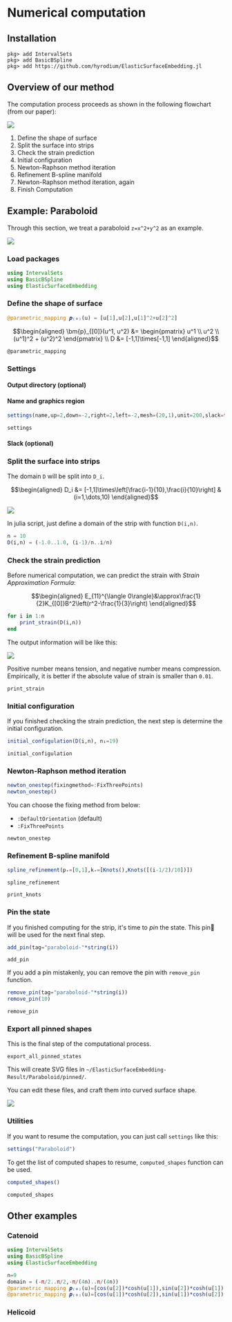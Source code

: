 # Numerical computation

## Installation
```julia-repl
pkg> add IntervalSets
pkg> add BasicBSpline
pkg> add https://github.com/hyrodium/ElasticSurfaceEmbedding.jl
```

## Overview of our method
The computation process proceeds as shown in the following flowchart (from our paper):

![](img/flowchart.png)

1. Define the shape of surface
1. Split the surface into strips
1. Check the strain prediction
1. Initial configuration
1. Newton-Raphson method iteration
1. Refinement B-spline manifold
1. Newton-Raphson method iteration, again
1. Finish Computation

## Example: Paraboloid
Through this section, we treat a paraboloid ``z=x^2+y^2`` as an example.

![](img/Paraboloid1.png)

### Load packages
```julia
using IntervalSets
using BasicBSpline
using ElasticSurfaceEmbedding
```

### Define the shape of surface
```julia
@parametric_mapping 𝒑₍₀₎(u) = [u[1],u[2],u[1]^2+u[2]^2]
```

```math
\begin{aligned}
\bm{p}_{[0]}(u^1, u^2)
&= \begin{pmatrix}
u^1 \\
u^2 \\
(u^1)^2 + (u^2)^2
\end{pmatrix} \\
D
&= [-1,1]\times[-1,1]
\end{aligned}
```

```@docs
@parametric_mapping
```

### Settings
#### Output directory (optional)

#### Name and graphics region
```julia
settings(name,up=2,down=-2,right=2,left=-2,mesh=(20,1),unit=200,slack=true,colorbarsize=0.3)
```

```@docs
settings
```

#### Slack (optional)

### Split the surface into strips
The domain ``D`` will be split into ``D_i``.

```math
\begin{aligned}
D_i
&= [-1,1]\times\left[\frac{i-1}{10},\frac{i}{10}\right] & (i=1,\dots,10)
\end{aligned}
```

![](img/Paraboloid2.png)

In julia script, just define a domain of the strip with function `D(i,n)`.

```julia
n = 10
D(i,n) = (-1.0..1.0, (i-1)/n..i/n)
```

### Check the strain prediction
Before numerical computation, we can predict the strain with *Strain Approximation Formula*:

```math
\begin{aligned}
E_{11}^{\langle 0\rangle}&\approx\frac{1}{2}K_{[0]}B^2\left(r^2-\frac{1}{3}\right)
\end{aligned}
```

```julia
for i in 1:n
    print_strain(D(i,n))
end
```

The output information will be like this:

![](img/example_strain-prediction.png)

Positive number means tension, and negative number means compression.
Empirically, it is better if the absolute value of strain is smaller than ``0.01``.

```@docs
print_strain
```

### Initial configuration
If you finished checking the strain prediction, the next step is determine the initial configuration.

```julia
initial_configulation(D(i,n), n₁=19)
```

```@docs
initial_configulation
```

### Newton-Raphson method iteration

```julia
newton_onestep(fixingmethod=:FixThreePoints)
newton_onestep()
```

You can choose the fixing method from below:
* `:DefaultOrientation` (default)
* `:FixThreePoints`

```@docs
newton_onestep
```

### Refinement B-spline manifold

```julia
spline_refinement(p₊=[0,1],k₊=[Knots(),Knots([(i-1/2)/10])])
```

```@docs
spline_refinement
```

```@docs
print_knots
```

### Pin the state
If you finished computing for the strip, it's time to *pin* the state.
This pin📌 will be used for the next final step.

```julia
add_pin(tag="paraboloid-"*string(i))
```

```@docs
add_pin
```

If you add a pin mistakenly, you can remove the pin with `remove_pin` function.

```julia
remove_pin(tag="paraboloid-"*string(i))
remove_pin(10)
```

```@docs
remove_pin
```

### Export all pinned shapes
This is the final step of the computational process.

```@docs
export_all_pinned_states
```

This will create SVG files in `~/ElasticSurfaceEmbedding-Result/Paraboloid/pinned/`.

You can edit these files, and craft them into curved surface shape.

![](img/Paraboloid3.png)

### Utilities
If you want to resume the computation, you can just call `settings` like this:

```julia
settings("Paraboloid")
```

To get the list of computed shapes to resume, `computed_shapes` function can be used.

```julia
computed_shapes()
```

```@docs
computed_shapes
```

## Other examples
### Catenoid
```julia
using IntervalSets
using BasicBSpline
using ElasticSurfaceEmbedding

n=9
domain = (-π/2..π/2,-π/(4n)..π/(4n))
@parametric_mapping 𝒑₍₀₎(u)=[cos(u[2])*cosh(u[1]),sin(u[2])*cosh(u[1]),u[1]]
@parametric_mapping 𝒑₍₀₎(u)=[cos(u[1])*cosh(u[2]),sin(u[1])*cosh(u[2]),u[2]]
```

### Helicoid

